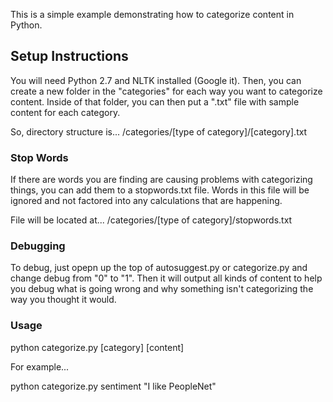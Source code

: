 This is a simple example demonstrating how to categorize content in Python. 

## Setup Instructions

You will need Python 2.7 and NLTK installed (Google it). Then, you can create a new folder in the "categories" for each way you want to categorize content. Inside of that folder, you can then put a ".txt" file with sample content for each category. 

So, directory structure is...
/categories/[type of category]/[category].txt

### Stop Words

If there are words you are finding are causing problems with categorizing things, you can add them to a stopwords.txt file. Words in this file will be ignored and not factored into any calculations that are happening. 

File will be located at...
/categories/[type of category]/stopwords.txt

### Debugging

To debug, just opepn up the top of autosuggest.py or categorize.py and change debug from "0" to "1". Then it will output all kinds of content to help you debug what is going wrong and why something isn't categorizing the way you thought it would. 

### Usage

python categorize.py [category] [content]

For example...

python categorize.py sentiment "I like PeopleNet"

